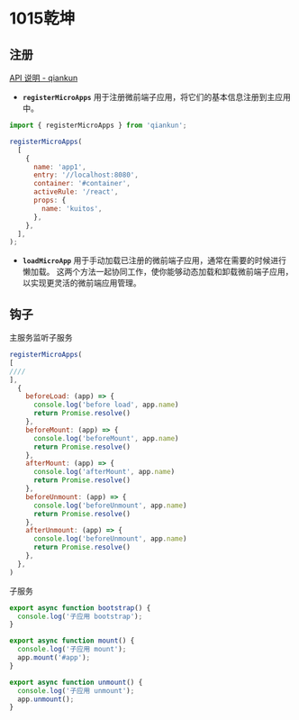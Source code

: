 # 1015乾坤

## 注册

[API 说明 - qiankun](https://qiankun.umijs.org/zh/api#registermicroappsapps-lifecycles)

- **`registerMicroApps`** 用于注册微前端子应用，将它们的基本信息注册到主应用中。

```jsx
import { registerMicroApps } from 'qiankun';

registerMicroApps(
  [
    {
      name: 'app1',
      entry: '//localhost:8080',
      container: '#container',
      activeRule: '/react',
      props: {
        name: 'kuitos',
      },
    },
  ],
);
```

- **`loadMicroApp`** 用于手动加载已注册的微前端子应用，通常在需要的时候进行懒加载。
这两个方法一起协同工作，使你能够动态加载和卸载微前端子应用，以实现更灵活的微前端应用管理。

## 钩子

主服务监听子服务

```jsx
registerMicroApps(
[
////
],
  {
    beforeLoad: (app) => {
      console.log('before load', app.name)
      return Promise.resolve()
    },
    beforeMount: (app) => {
      console.log('beforeMount', app.name)
      return Promise.resolve()
    },
    afterMount: (app) => {
      console.log('afterMount', app.name)
      return Promise.resolve()
    },
    beforeUnmount: (app) => {
      console.log('beforeUnmount', app.name)
      return Promise.resolve()
    },
    afterUnmount: (app) => {
      console.log('beforeUnmount', app.name)
      return Promise.resolve()
    },
  },
)
```

子服务 

```jsx
export async function bootstrap() {
  console.log('子应用 bootstrap');
}

export async function mount() {
  console.log('子应用 mount');
  app.mount('#app');
}

export async function unmount() {
  console.log('子应用 unmount');
  app.unmount();
}
```